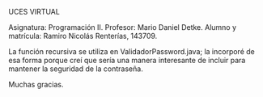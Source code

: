 UCES VIRTUAL

Asignatura: Programación II.
Profesor: Mario Daniel Detke.
Alumno y matrícula: Ramiro Nicolás Renterías, 143709.

La función recursiva se utiliza en ValidadorPassword.java; la incorporé de esa forma porque
creí que sería una manera interesante de incluir para mantener la seguridad de la contraseña.

Muchas gracias.